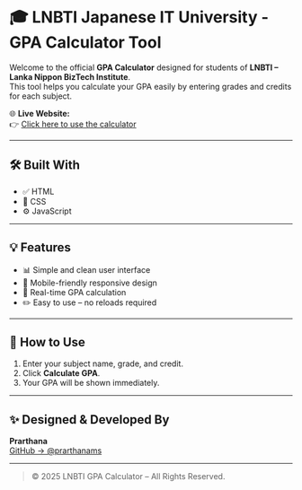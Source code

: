 # 🎓 LNBTI Japanese IT University - GPA Calculator Tool

Welcome to the official **GPA Calculator** designed for students of **LNBTI – Lanka Nippon BizTech Institute**.  
This tool helps you calculate your GPA easily by entering grades and credits for each subject.

🌐 **Live Website:**  
👉 [Click here to use the calculator](https://prarthanams.github.io/LNBTI-Japanese-IT-University-GPA-Calculator-Tool/)

---

## 🛠 Built With

- ✅ HTML  
- 🎨 CSS  
- ⚙️ JavaScript  

---

## 💡 Features

- 📊 Simple and clean user interface  
- 📱 Mobile-friendly responsive design  
- 🔁 Real-time GPA calculation  
- ✏️ Easy to use – no reloads required

---

## 📌 How to Use

1. Enter your subject name, grade, and credit.
2. Click **Calculate GPA**.
3. Your GPA will be shown immediately.

---

## ✨ Designed & Developed By

**Prarthana**  
[GitHub → @prarthanams](https://github.com/prarthanams)

---

> © 2025 LNBTI GPA Calculator – All Rights Reserved.
